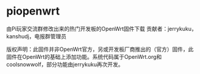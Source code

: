 ﻿# piopenwrt
由Pi玩家交流群修改出来的热门开发板的OpenWrt固件下载
贡献者：jerrykuku，kanshudj，电报群管理员  
  
版权声明：此固件并非OpenWrt官方，另或开发板厂商推出的（官方）固件，此固件在OpenWrt的基础上添加功能。系统代码属于OpenWrt.org和coolsnowwolf，部分功能由jerrykuku再次开发。